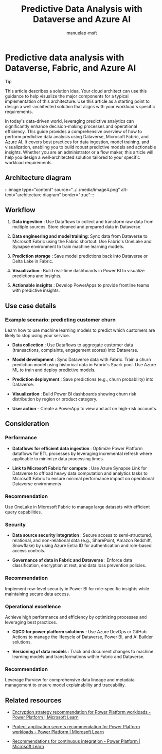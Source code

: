﻿---
title: Predictive Data Analysis with Dataverse and Azure AI
description: Learn how to perform predictive data analysis using Dataverse, Fabric, and Azure AI. Discover best practices for data ingestion, model training, and visualization.
author: manuelap-msft
ms.subservice: guidance
ms.topic: conceptual
ms.date: 02/04/2025
ms.author: manuelap
ms.reviewer: pankajsharma2087
contributors: 
  - manuelap-msft
search.audienceType: 
  - admin
  - flowmaker
---


# Predictive data analysis with Dataverse, Fabric, and Azure AI

> [!TIP]
> This article describes a solution idea. Your cloud architect can use this guidance to help visualize the major components for a typical implementation of this architecture. Use this article as a starting point to design a well-architected solution that aligns with your workload's specific requirements.

In today's data-driven world, leveraging predictive analytics can significantly enhance decision-making processes and operational efficiency. This guide provides a comprehensive overview of how to perform predictive data analysis using Dataverse, Microsoft Fabric, and Azure AI. It covers best practices for data ingestion, model training, and visualization, enabling you to build robust predictive models and actionable insights. Whether you are an administrator or a flow maker, this article will help you design a well-architected solution tailored to your specific workload requirements.

## Architecture diagram

:::image type="content" source="../../media/image4.png" alt-text="architecture diagram" border="true":::

## Workflow

1. **Data ingestion** : Use Dataflows to collect and transform raw data from multiple sources.
Store cleaned and prepared data in Dataverse.

2. **Data engineering and model training**: Sync data from Dataverse to Microsoft Fabric using the Fabric shortcut. Use Fabric's OneLake and Synapse environment to train machine learning models.

3. **Prediction storage** : Save model predictions back into Dataverse or Delta Lake in Fabric.

4. **Visualization** : Build real-time dashboards in Power BI to visualize predictions and insights.

5. **Actionable insights** : Develop PowerApps to provide frontline teams with predictive insights.

## Use case details

### Example scenario: predicting customer churn
Learn how to use machine learning models to predict which customers are likely to stop using your service.

- **Data collection** : Use Dataflows to aggregate customer data (transactions, complaints, engagement scores) into Dataverse.

- **Model development** : Sync Dataverse data with Fabric. Train a churn prediction model using historical data in Fabric's Spark pool. Use Azure ML to train and deploy predictive models.

- **Prediction deployment** : Save predictions (e.g., churn probability) into Dataverse.

- **Visualization** : Build Power BI dashboards showing churn risk distribution by region or product category.

- **User action** - Create a PowerApp to view and act on high-risk accounts.

## Consideration

### Performance 

- **Dataflows for efficient data ingestion** : Optimize Power Platform dataflows for ETL processes by leveraging incremental refresh where applicable to minimize data processing times.

- **Link to Microsoft Fabric for compute** : Use Azure Synapse Link for Dataverse to offload heavy data computation and analytics tasks to Microsoft Fabric to ensure minimal performance impact on operational Dataverse environments

### Recommendation

Use OneLake in Microsoft Fabric to manage large datasets with efficient query capabilities.

### Security

-  **Data source security integration** : Secure access to semi-structured, relational, and non-relational data (e.g., SharePoint, Amazon Redshift, Snowflake) by using Azure Entra ID for authentication and role-based access controls.

- **Governance of data in Fabric and Dataverse** : Enforce data classification, encryption at rest, and data loss prevention policies.

### Recommendation

Implement row-level security in Power BI for role-specific insights while maintaining secure data access.

### Operational excellence
Achieve high performance and efficiency by optimizing processes and leveraging best practices.

- **CI/CD for power platform solutions** : Use Azure DevOps or GitHub Actions to manage the lifecycle of Dataverse, Power BI, and AI Builder solutions.

- **Versioning of data models** : Track and document changes to machine learning models and transformations within Fabric and Dataverse.

### Recommendation

Leverage Purview for comprehensive data lineage and metadata management to ensure model explainability and traceability.

## Related resources

- [Encryption strategy recommendation for Power Platform workloads - Power Platform \| Microsoft Learn](https://learn.microsoft.com/en-us/power-platform/well-architected/security/encryption#encryption-scenarios)

- [Protect application secrets recommendation for Power Platform workloads - Power Platform \| Microsoft Learn](https://learn.microsoft.com/en-us/power-platform/well-architected/security/application-secrets#use-azure-key-vault-secrets)

- [Recommendations for continuous integration - Power Platform \| Microsoft Learn](https://learn.microsoft.com/en-us/power-platform/well-architected/operational-excellence/release-engineering-continuous-integration)
